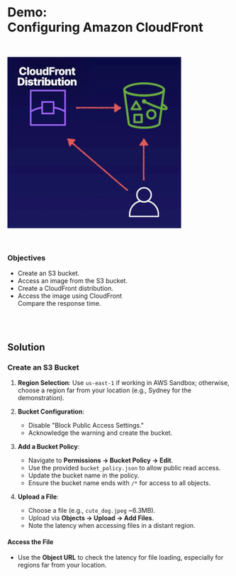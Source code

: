 # Demo:<br>Configuring Amazon CloudFront

<br>

![](../img/demo/7.11.CloudFront.png)

<br>

### Objectives
- Create an S3 bucket.
- Access an image from the S3 bucket.
- Create a CloudFront distribution.
- Access the image using CloudFront<br>Compare the response time.

<br><br>

## Solution
### **Create an S3 Bucket**
1. **Region Selection**: Use `us-east-1` if working in AWS Sandbox; otherwise, choose a region far from your location (e.g., Sydney for the demonstration).
2. **Bucket Configuration**:
   - Disable "Block Public Access Settings."
   - Acknowledge the warning and create the bucket.

3. **Add a Bucket Policy**:
   - Navigate to **Permissions → Bucket Policy → Edit**.
   - Use the provided `bucket_policy.json` to allow public read access.
   - Update the bucket name in the policy.
   - Ensure the bucket name ends with `/*` for access to all objects.

4. **Upload a File**:
   - Choose a file (e.g., `cute_dog.jpeg` ~6.3MB).
   - Upload via **Objects → Upload → Add Files**.
   - Note the latency when accessing files in a distant region.

#### **Access the File**
- Use the **Object URL** to check the latency for file loading, especially for regions far from your location.

<br>